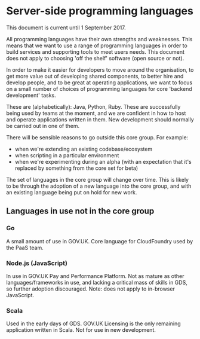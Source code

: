 # Server-side programming languages

This document is current until 1 September 2017.

All programming languages have their own strengths and weaknesses.
This means that we want to use a range of programming languages in
order to build services and supporting tools to meet users needs.
This document does not apply to choosing 'off the shelf' software
(open source or not).

In order to make it easier for developers to move around the organisation,
to get more value out of developing shared components, to better hire and
develop people, and to be great at operating applications, we want to focus
on a small number of choices of programming languages for core
'backend development' tasks.

These are (alphabetically): Java, Python, Ruby. These are successfully being
used by teams at the moment, and we are confident in how to host and operate
applications written in them. New development should normally be carried out
in one of them.

There will be sensible reasons to go outside this core group. For example:

- when we're extending an existing codebase/ecosystem
- when scripting in a particular environment
- when we're experimenting during an alpha (with an expectation that it's replaced by something from the core set for beta)

The set of languages in the core group will change over time. This is likely
to be through the adoption of a new language into the core group, and with
an existing language being put on hold for new work.

## Languages in use not in the core group

### Go

A small amount of use in GOV.UK. Core language for CloudFoundry used by the
PaaS team.

### Node.js (JavaScript)

In use in GOV.UK Pay and Performance Platform. Not as mature as other
languages/frameworks in use, and lacking a critical mass of skills in
GDS, so further adoption discouraged. Note: does not apply to in-browser
JavaScript.

### Scala

Used in the early days of GDS. GOV.UK Licensing is the only remaining
application written in Scala. Not for use in new development.
